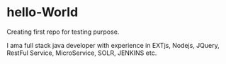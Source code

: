 # hello-World
Creating first repo for testing purpose.

I ama full stack java developer with experience in EXTjs, Nodejs, JQuery, RestFul Service, MicroService, SOLR, JENKINS etc.
